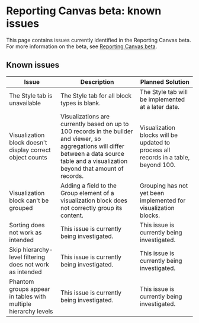

# Reporting Canvas beta: known issues

This page contains issues currently identified in the Reporting Canvas beta. For more information on the beta, see [Reporting Canvas beta](../../product-announcements/betas/reporting-canvas-beta.md).

## Known issues

| Issue |Description |Planned Solution |
|---|---|---|
| The Style tab is unavailable |The Style tab for all block types is blank. |The Style tab will be implemented at a later date. |
| Visualization block doesn't display correct object counts |Visualizations are currently based on up to 100 records in the builder and viewer, so aggregations will differ between a data source table and a visualization beyond that amount of records. |Visualization blocks will be updated to process all records in a table, beyond 100. |
| Visualization block can't be grouped |Adding a field to the Group element of a visualization block does not correctly group its content. |Grouping has not yet been implemented for visualization blocks. |
| Sorting does not work as intended |This issue is currently being investigated. |This issue is currently being investigated. |
| Skip hierarchy-level filtering does not work as intended |This issue is currently being investigated. |This issue is currently being investigated. |
| Phantom groups appear in tables with multiple hierarchy levels |This issue is currently being investigated. |This issue is currently being investigated. |

